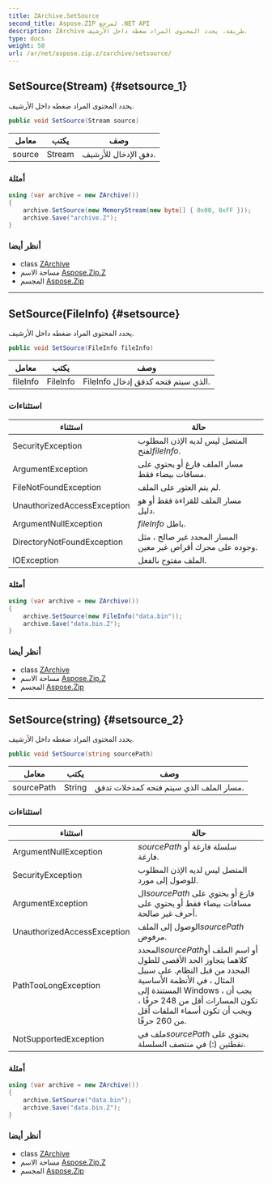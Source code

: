 ```yaml
---
title: ZArchive.SetSource
second_title: Aspose.ZIP لمرجع .NET API
description: ZArchive طريقة. يحدد المحتوى المراد ضغطه داخل الأرشيف.
type: docs
weight: 50
url: /ar/net/aspose.zip.z/zarchive/setsource/
---
```

## SetSource(Stream) {#setsource_1}

يحدد المحتوى المراد ضغطه داخل الأرشيف.

```csharp
public void SetSource(Stream source)
```

| معامل | يكتب | وصف |
| --- | --- | --- |
| source | Stream | دفق الإدخال للأرشيف. |

### أمثلة

```csharp
using (var archive = new ZArchive())
{
    archive.SetSource(new MemoryStream(new byte[] { 0x00, 0xFF }));
    archive.Save("archive.Z");
}
```

### أنظر أيضا

* class [ZArchive](../)
* مساحة الاسم [Aspose.Zip.Z](../../zarchive/)
* المجسم [Aspose.Zip](../../../)

---

## SetSource(FileInfo) {#setsource}

يحدد المحتوى المراد ضغطه داخل الأرشيف.

```csharp
public void SetSource(FileInfo fileInfo)
```

| معامل | يكتب | وصف |
| --- | --- | --- |
| fileInfo | FileInfo | FileInfo الذي سيتم فتحه كدفق إدخال. |

### استثناءات

| استثناء | حالة |
| --- | --- |
| SecurityException | المتصل ليس لديه الإذن المطلوب لفتح*fileInfo*. |
| ArgumentException | مسار الملف فارغ أو يحتوي على مسافات بيضاء فقط. |
| FileNotFoundException | لم يتم العثور على الملف. |
| UnauthorizedAccessException | مسار الملف للقراءة فقط أو هو دليل. |
| ArgumentNullException | *fileInfo* باطل. |
| DirectoryNotFoundException | المسار المحدد غير صالح ، مثل وجوده على محرك أقراص غير معين. |
| IOException | الملف مفتوح بالفعل. |

### أمثلة

```csharp
using (var archive = new ZArchive()) 
{
    archive.SetSource(new FileInfo("data.bin"));
    archive.Save("data.bin.Z");
}
```

### أنظر أيضا

* class [ZArchive](../)
* مساحة الاسم [Aspose.Zip.Z](../../zarchive/)
* المجسم [Aspose.Zip](../../../)

---

## SetSource(string) {#setsource_2}

يحدد المحتوى المراد ضغطه داخل الأرشيف.

```csharp
public void SetSource(string sourcePath)
```

| معامل | يكتب | وصف |
| --- | --- | --- |
| sourcePath | String | مسار الملف الذي سيتم فتحه كمدخلات تدفق. |

### استثناءات

| استثناء | حالة |
| --- | --- |
| ArgumentNullException | *sourcePath* سلسلة فارغة أو فارغة. |
| SecurityException | المتصل ليس لديه الإذن المطلوب للوصول إلى مورد. |
| ArgumentException | ال*sourcePath* فارغ أو يحتوي على مسافات بيضاء فقط أو يحتوي على أحرف غير صالحة. |
| UnauthorizedAccessException | الوصول إلى الملف*sourcePath* مرفوض. |
| PathTooLongException | المحدد*sourcePath*أو اسم الملف أو كلاهما يتجاوز الحد الأقصى للطول المحدد من قبل النظام. على سبيل المثال ، في الأنظمة الأساسية المستندة إلى Windows ، يجب أن تكون المسارات أقل من 248 حرفًا ، ويجب أن تكون أسماء الملفات أقل من 260 حرفًا. |
| NotSupportedException | ملف في*sourcePath* يحتوي على نقطتين (:) في منتصف السلسلة. |

### أمثلة

```csharp
using (var archive = new ZArchive()) 
{
    archive.SetSource("data.bin");
    archive.Save("data.bin.Z");
}
```

### أنظر أيضا

* class [ZArchive](../)
* مساحة الاسم [Aspose.Zip.Z](../../zarchive/)
* المجسم [Aspose.Zip](../../../)


